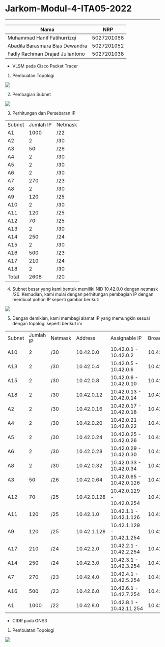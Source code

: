# Jarkom-Modul-4-ITA05-2022

---

| Nama                            |    NRP     |
| ------------------------------- | :--------: |
| Muhammad Hanif Fatihurrizqi     | 5027201068 |
| Abadila Barasmara Bias Dewandra | 5027201052 |
| Fadly Rachman Drajad Juliantono | 5027201038 |


- VLSM pada Cisco Packet Tracer

1. Pembuatan Topologi

![](https://lh6.googleusercontent.com/dCbyHDdULqiuvqitjrGkf48Q21BI5irl7tSCyVzGQ9UF0b5lP0-w4jWPUYS1eF5cXSLczgsmjhCkKcNrk4Xr1URVPVgbC3T_aEtv6flFZD4bkS_SzYmMvZ6EozBqoc26rQeDfRtCJnYWpOQ5uxfe7xcteqURzJNiO087n726diEvYExm207tttMPazlFuQ)

2. Pembagian Subnet

![](https://lh6.googleusercontent.com/sdZLGVpT93H36FEB16E3jRTPiIRZUbjf94wNDaX_jikZ_g79KohOv1emCBD6867Ua020mWZa7jMLFPt8nr7lB_V7CUbIet6Itc5TajvS0s_E-KIBf6D1so44jJ2CrFwoMhpeBsIEOmF3-Zdp9wG3MTRZ7WLW5uDZvrfC52b79_ZWvrDaT1c0O5jbqW73yQ)

  


3. Perhitungan dan Persebaran IP

|        |           |         |
| ------ | --------- | ------- |
| Subnet | Jumlah IP | Netmask |
| A1     | 1000      | /22     |
| A2     | 2         | /30     |
| A3     | 50        | /26     |
| A4     | 2         | /30     |
| A5     | 2         | /30     |
| A6     | 2         | /30     |
| A7     | 270       | /23     |
| A8     | 2         | /30     |
| A9     | 120       | /25     |
| A10    | 2         | /30     |
| A11    | 120       | /25     |
| A12    | 70        | /25     |
| A13    | 2         | /30     |
| A14    | 250       | /24     |
| A15    | 2         | /30     |
| A16    | 500       | /23     |
| A17    | 210       | /24     |
| A18    | 2         | /30     |
| Total  | 2608      | /20     |

4. Subnet besar yang kami bentuk memiliki NID 10.42.0.0 dengan netmask /20. Kemudian, kami mulai dengan perhitungan pembagian IP dengan membuat pohon IP seperti gambar berikut:

![](https://lh6.googleusercontent.com/pph-WXn6Q9eUbkDs4Gqoj49m7d8OxPexvr_D7A4m6dfHK8ckJmVS3JCXlGiW9oyOtzw-eu8xImNRNE8qCEeD-8daFy_Kipwe7_w-DZkReK_buWL3rVccg0kYRXGY_lISFKXFv4ETo9wSDLKJQIjqY5uQBWVv3Tuv2OmiGG8kyfVxlDmcNwlFhAlrjHzJMg)

5. Dengan demikian, kami membagi alamat IP yang memungkin sesuai dengan topologi seperti berikut ini

|        |           |         |             |                           |              |
| ------ | --------- | ------- | ----------- | ------------------------- | ------------ |
| Subnet | Jumlah IP | Netmask | Address     | Assignable IP             | Broadcast    |
| A10    | 2         | /30     | 10.42.0.0   | 10.42.0.1 - 10.42.0.2     | 10.42.0.3    |
| A13    | 2         | /30     | 10.42.0.4   | 10.42.0.5 - 10.42.0.6     | 10.42.0.7    |
| A15    | 2         | /30     | 10.42.0.8   | 10.42.0.9 - 10.42.0.10    | 10.42.0.11   |
| A18    | 2         | /30     | 10.42.0.12  | 10.42.0.13 - 10.42.0.14   | 10.42.0.15   |
| A2     | 2         | /30     | 10.42.0.16  | 10.42.0.17 - 10.42.0.18   | 10.42.0.19   |
| A4     | 2         | /30     | 10.42.0.20  | 10.42.0.21 - 10.42.0.22   | 10.42.0.23   |
| A5     | 2         | /30     | 10.42.0.24  | 10.42.0.25 - 10.42.0.26   | 10.42.0.27   |
| A6     | 2         | /30     | 10.42.0.28  | 10.42.0.29 - 10.42.0.30   | 10.42.0.31   |
| A8     | 2         | /30     | 10.42.0.32  | 10.42.0.33 - 10.42.0.34   | 10.42.0.35   |
| A3     | 50        | /26     | 10.42.0.64  | 10.42.0.65 - 10.42.0.126  | 10.42.0.127  |
| A12    | 70        | /25     | 10.42.0.128 | 10.42.0.129 - 10.42.0.254 | 10.42.0.255  |
| A11    | 120       | /25     | 10.42.1.0   | 10.42.1.1 - 10.42.1.126   | 10.42.1.127  |
| A9     | 120       | /25     | 10.42.1.128 | 10.42.1.129 - 10.42.1.254 | 10.42.1.255  |
| A17    | 210       | /24     | 10.42.2.0   | 10.42.2.1 - 10.42.2.254   | 10.42.2.255  |
| A14    | 250       | /24     | 10.42.3.0   | 10.42.3.1 - 10.42.3.254   | 10.42.3.255  |
| A7     | 270       | /23     | 10.42.4.0   | 10.42.4.1 - 10.42.5.254   | 10.42.5.255  |
| A16    | 500       | /23     | 10.42.6.0   | 10.42.6.1 - 10.42.7.254   | 10.42.7.255  |
| A1     | 1000      | /22     | 10.42.8.0   | 10.42.8.1 - 10.42.11.254  | 10.42.11.255 |

- CIDR pada GNS3

1. Pembuatan Topologi

![](https://lh4.googleusercontent.com/6nr4MfG6kntSsNfuj9NzsqRnQQOGuHsT739jcCrp9Wg7OWM-X0XntdPJY5IAiEB2yy3nHCOQmT7pNroqih4AE-SqkAB6stQoxjAsYgYnf-sH-OdmXM0kZi8QvWPg8FKo4AbDsgnGuaGVFZU49RiwE681P454e_j9zflvy3eS9gitz7acXq8FYmE9_UZhag)

